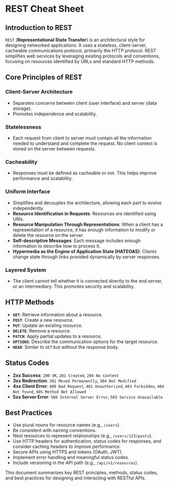 # **REST Cheat Sheet**

## **Introduction to REST**
`REST` (**Representational State Transfer**) is an architectural style for designing networked applications. It uses a stateless, client-server, cacheable communications protocol, primarily the HTTP protocol. REST simplifies web services by leveraging existing protocols and conventions, focusing on resources identified by URLs and standard HTTP methods.

## **Core Principles of REST**

### **Client-Server Architecture**
- Separates concerns between client (user interface) and server (data storage).
- Promotes independence and scalability.

### **Statelessness**
- Each request from client to server must contain all the information needed to understand and complete the request. No client context is stored on the server between requests.

### **Cacheability**
- Responses must be defined as cacheable or not. This helps improve performance and scalability.

### **Uniform Interface**
- Simplifies and decouples the architecture, allowing each part to evolve independently.
- **Resource Identification in Requests**: Resources are identified using URIs.
- **Resource Manipulation Through Representations**: When a client has a representation of a resource, it has enough information to modify or delete the resource on the server.
- **Self-descriptive Messages**: Each message includes enough information to describe how to process it.
- **Hypermedia as the Engine of Application State (HATEOAS)**: Clients change state through links provided dynamically by server responses.

### **Layered System**
- The client cannot tell whether it is connected directly to the end server, or an intermediary. This promotes security and scalability.

## **HTTP Methods**
- **`GET`**: Retrieve information about a resource.
- **`POST`**: Create a new resource.
- **`PUT`**: Update an existing resource.
- **`DELETE`**: Remove a resource.
- **`PATCH`**: Apply partial updates to a resource.
- **`OPTIONS`**: Describe the communication options for the target resource.
- **`HEAD`**: Similar to `GET` but without the response body.

## **Status Codes**
- **2xx Success**: `200 OK`, `201 Created`, `204 No Content`
- **3xx Redirection**: `301 Moved Permanently`, `304 Not Modified`
- **4xx Client Error**: `400 Bad Request`, `401 Unauthorized`, `403 Forbidden`, `404 Not Found`, `405 Method Not Allowed`
- **5xx Server Error**: `500 Internal Server Error`, `503 Service Unavailable`

## **Best Practices**
- Use plural nouns for resource names (e.g., `/users`).
- Be consistent with naming conventions.
- Nest resources to represent relationships (e.g., `/users/123/posts`).
- Use HTTP headers for authentication, status codes for responses, and consider caching headers to improve performance.
- Secure APIs using HTTPS and tokens (OAuth, JWT).
- Implement error handling and meaningful status codes.
- Include versioning in the API path (e.g., `/api/v1/resources`).



This document summarizes key REST principles, methods, status codes, and best practices for designing and interacting with RESTful APIs.
